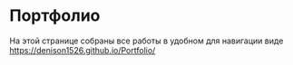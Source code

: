 # Портфолио
На этой странице собраны все работы в удобном для навигации виде
https://denison1526.github.io/Portfolio/
